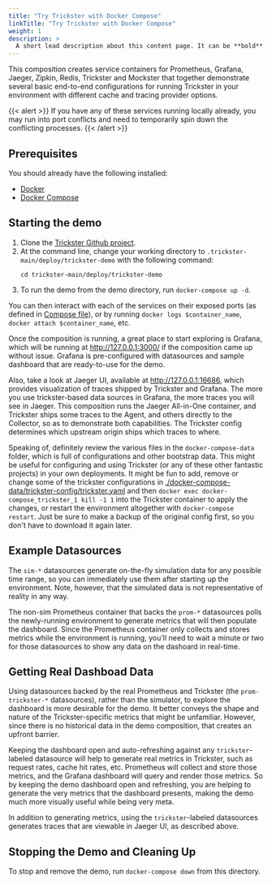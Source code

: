 ```yaml
---
title: "Try Trickster with Docker Compose"
linkTitle: "Try Trickster with Docker Compose"
weight: 1
description: >
  A short lead description about this content page. It can be **bold** or _italic_ and can be split over multiple paragraphs.
---
```


<!-- from https://github.com/trickstercache/trickster/blob/main/examples/docker-compose/README.md -->

This composition creates service containers for Prometheus, Grafana, Jaeger, Zipkin, Redis, Trickster and Mockster that together demonstrate several basic end-to-end configurations for running Trickster in your environment with different cache and tracing provider options. 

{{< alert >}}
If you have any of these services running locally already, you may run into port conflicts and need to temporarily spin down the conflicting processes.
{{< /alert >}}

## Prerequisites

You should already have the following installed:

* [Docker](https://docs.docker.com/get-docker/)
* [Docker Compose](https://docs.docker.com/compose/install/)

## Starting the demo

1. Clone the [Trickster Github project](https://github.com/trickstercache/trickster). 
1. At the command line, change your working directory to `.trickster-main/deploy/trickster-demo` with the following command:
    ```
    cd trickster-main/deploy/trickster-demo
    ```
1. To run the demo from the demo directory, run `docker-compose up -d`.

You can then interact with each of the services on their exposed ports (as defined in [Compose file](https://github.com/trickstercache/trickster/blob/main/examples/docker-compose/docker-compose.yml)), or by running `docker logs $container_name`, `docker attach $container_name`, etc.

Once the composition is running, a great place to start exploring is Grafana, which will be running at <http://127.0.0.1:3000/> if the composition came up without issue. Grafana is pre-configured with datasources and sample dashboard that are ready-to-use for the demo.

Also, take a look at Jaeger UI, available at <http://127.0.0.1:16686>, which provides visualization of traces shipped by Trickster and Grafana. The more you use trickster-based data sources in Grafana, the more traces you will see in Jaeger. This composition runs the Jaeger All-in-One container, and Trickster ships some traces to the Agent, and others directly to the Collector, so as to demonstrate both capabilities. The Trickster config determines which upstream origin ships which traces to where.

Speaking of, definitely review the various files in the `docker-compose-data` folder, which is full of configurations and other bootstrap data. This might be useful for configuring and using Trickster (or any of these other fantastic projects) in your own deployments. It might be fun to add, remove or change some of the trickster configurations in [./docker-compose-data/trickster-config/trickster.yaml](https://github.com/trickstercache/trickster/blob/main/examples/docker-compose/docker-compose-data/trickster-config/trickster.yaml) and then `docker exec docker-compose_trickster_1 kill -1 1` into the Trickster container to apply the changes, or restart the environment altogether with `docker-compose restart`. Just be sure to make a backup of the original config first, so you don't have to download it again later.

## Example Datasources

The `sim-*` datasources generate on-the-fly simulation data for any possible time range, so you can immediately use them after starting up the environment. Note, however, that the simulated data is not representative of reality in any way.

The non-sim Prometheus container that backs the `prom-*` datasources polls the newly-running environment to generate metrics that will then populate the dashboard. Since the Prometheus container only collects and stores metrics while the environment is running, you'll need to wait a minute or two for those datasources to show any data on the dashoard in real-time.

## Getting Real Dashboad Data

Using datasources backed by the real Prometheus and Trickster (the `prom-trickster-*` datasources), rather than the simulator, to explore the dashboard is more desirable for the demo. It better conveys the shape and nature of the Trickster-specific metrics that might be unfamiliar. However, since there is no historical data in the demo composition, that creates an upfront barrier.

Keeping the dashboard open and auto-refreshing against any `trickster`-labeled datasource will help to generate real metrics in Trickster, such as request rates, cache hit rates, etc. Prometheus will collect and store those metrics, and the Grafana dashboard will query and render those metrics. So by keeping the demo dashboard open and refreshing, you are helping to generate the very metrics that the dashboard presents, making the demo much more visually useful while being very meta.

In addition to generating metrics, using the `trickster`-labeled datasources generates traces that are viewable in Jaeger UI, as described above.

## Stopping the Demo and Cleaning Up

To stop and remove the demo, run `docker-compose down` from this directory.